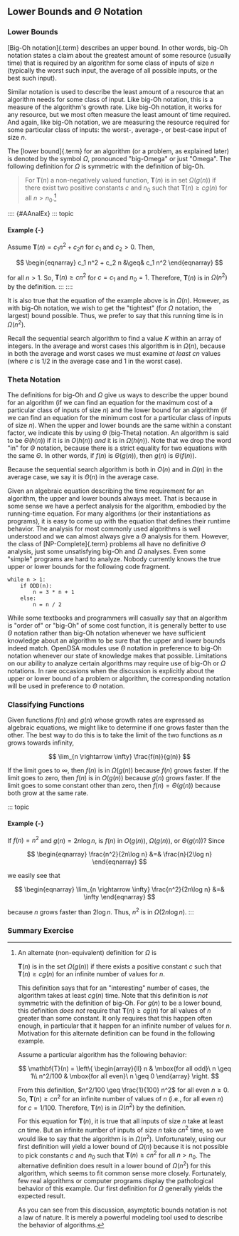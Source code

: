 
## Lower Bounds and $\Theta$ Notation

### Lower Bounds

[Big-Oh notation]{.term} describes an upper
bound. In other words, big-Oh notation states a claim about the greatest
amount of some resource (usually time) that is required by an algorithm
for some class of inputs of size $n$ (typically the worst such input,
the average of all possible inputs, or the best such input).

Similar notation is used to describe the least amount of a resource that
an algorithm needs for some class of input. Like big-Oh notation, this
is a measure of the algorithm's growth rate. Like big-Oh notation, it
works for any resource, but we most often measure the least amount of
time required. And again, like big-Oh notation, we are measuring the
resource required for some particular class of inputs: the worst-,
average-, or best-case input of size $n$.

The [lower bound]{.term} for an algorithm (or a
problem, as explained later) is denoted by the symbol $\Omega$,
pronounced "big-Omega" or just "Omega". The following definition for
$\Omega$ is symmetric with the definition of big-Oh.

> For $\mathbf{T}(n)$ a non-negatively valued function, $\mathbf{T}(n)$
> is in set $\Omega(g(n))$ if there exist two positive constants $c$ and
> $n_0$ such that $\mathbf{T}(n) \geq c g(n)$ for all $n > n_0$.[^C07a]


[^C07a]: An alternate (non-equivalent) definition for $\Omega$ is

    $\mathbf{T}(n)$ is in the set $\Omega(g(n))$ if there exists a
    positive constant $c$ such that $\mathbf{T}(n) \geq c g(n)$ for an
    infinite number of values for $n$.

    This definition says that for an "interesting" number of cases,
    the algorithm takes at least $c g(n)$ time. Note that this
    definition is *not* symmetric with the definition of big-Oh. For
    $g(n)$ to be a lower bound, this definition *does not* require that
    $\mathbf{T}(n) \geq c g(n)$ for all values of $n$ greater than some
    constant. It only requires that this happen often enough, in
    particular that it happen for an infinite number of values for $n$.
    Motivation for this alternate definition can be found in the
    following example.

    Assume a particular algorithm has the following behavior:

    $$
    \mathbf{T}(n) = \left\{ \begin{array}{ll}
    n  & \mbox{for all odd}\ n \geq 1\\
    n^2/100 & \mbox{for all even}\ n \geq 0
    \end{array}
    \right.
    $$

    From this definition, $n^2/100 \geq \frac{1}{100} n^2$ for all even
    $n \geq 0$. So, $\mathbf{T}(n) \geq c n^2$ for an infinite number of
    values of $n$ (i.e., for all even $n$) for $c = 1/100$. Therefore,
    $\mathbf{T}(n)$ is in $\Omega(n^2)$ by the definition.

    For this equation for $\mathbf{T}(n)$, it is true that all inputs of
    size $n$ take at least $cn$ time. But an infinite number of inputs
    of size $n$ take $cn^2$ time, so we would like to say that the
    algorithm is in $\Omega(n^2)$. Unfortunately, using our first
    definition will yield a lower bound of $\Omega(n)$ because it is not
    possible to pick constants $c$ and $n_0$ such that
    $\mathbf{T}(n) \geq c n^2$ for all $n>n_0$. The alternative
    definition does result in a lower bound of $\Omega(n^2)$ for this
    algorithm, which seems to fit common sense more closely.
    Fortunately, few real algorithms or computer programs display the
    pathological behavior of this example. Our first definition for
    $\Omega$ generally yields the expected result.

    As you can see from this discussion, asymptotic bounds notation is
    not a law of nature. It is merely a powerful modeling tool used to
    describe the behavior of algorithms.

:::: {#AAnalEx}
::: topic
#### Example {-}

Assume $\mathbf{T}(n) = c_1 n^2 + c_2 n$ for $c_1$ and $c_2 > 0$. Then,

$$
\begin{eqnarray}
c_1 n^2 + c_2 n &\geq& c_1 n^2
\end{eqnarray}
$$

for all $n > 1$. So, $\mathbf{T}(n) \geq c n^2$ for $c = c_1$ and
$n_0 = 1$. Therefore, $\mathbf{T}(n)$ is in $\Omega(n^2)$ by the
definition.
:::
::::

It is also true that the equation of the example above is in
$\Omega(n)$. However, as with big-Oh notation, we wish to get the
"tightest" (for $\Omega$ notation, the largest) bound possible. Thus,
we prefer to say that this running time is in $\Omega(n^2)$.

Recall the sequential search algorithm to find a value $K$ within an
array of integers. In the average and worst cases this algorithm is in
$\Omega(n)$, because in both the average and worst cases we must examine
*at least* $cn$ values (where $c$ is 1/2 in the average case and 1 in
the worst case).

### Theta Notation

The definitions for big-Oh and $\Omega$ give us ways to describe the
upper bound for an algorithm (if we can find an equation for the maximum
cost of a particular class of inputs of size $n$) and the lower bound
for an algorithm (if we can find an equation for the minimum cost for a
particular class of inputs of size $n$). When the upper and lower bounds
are the same within a constant factor, we indicate this by using
$\Theta$ (big-Theta) notation. An algorithm is said to be $\Theta(h(n))$
if it is in $O(h(n))$ *and* it is in $\Omega(h(n))$. Note that we drop
the word "in" for $\Theta$ notation, because there is a strict
equality for two equations with the same $\Theta$. In other words, if
$f(n)$ is $\Theta(g(n))$, then $g(n)$ is $\Theta(f(n))$.

Because the sequential search algorithm is both in $O(n)$ and in
$\Omega(n)$ in the average case, we say it is $\Theta(n)$ in the average
case.

Given an algebraic equation describing the time requirement for an
algorithm, the upper and lower bounds always meet. That is because in
some sense we have a perfect analysis for the algorithm, embodied by the
running-time equation. For many algorithms (or their instantiations as
programs), it is easy to come up with the equation that defines their
runtime behavior. The analysis for most commonly used algorithms is well
understood and we can almost always give a $\Theta$ analysis for them.
However, the class of
[NP-Complete]{.term}
problems all have no definitive $\Theta$ analysis, just some
unsatisfying big-Oh and $\Omega$ analyses. Even some "simple" programs
are hard to analyze. Nobody currently knows the true upper or lower
bounds for the following code fragment.

    while n > 1:
        if ODD(n):
            n = 3 * n + 1
        else:
            n = n / 2

While some textbooks and programmers will casually say that an algorithm
is "order of" or "big-Oh" of some cost function, it is generally
better to use $\Theta$ notation rather than big-Oh notation whenever we
have sufficient knowledge about an algorithm to be sure that the upper
and lower bounds indeed match. OpenDSA modules use $\Theta$ notation in
preference to big-Oh notation whenever our state of knowledge makes that
possible. Limitations on our ability to analyze certain algorithms may
require use of big-Oh or $\Omega$ notations. In rare occasions when the
discussion is explicitly about the upper or lower bound of a problem or
algorithm, the corresponding notation will be used in preference to
$\Theta$ notation.

### Classifying Functions

Given functions $f(n)$ and $g(n)$ whose growth rates are expressed as
algebraic equations, we might like to determine if one grows faster than
the other. The best way to do this is to take the limit of the two
functions as $n$ grows towards infinity,

$$
\lim_{n \rightarrow \infty} \frac{f(n)}{g(n)}
$$

If the limit goes to $\infty$, then $f(n)$ is in $\Omega(g(n))$ because
$f(n)$ grows faster. If the limit goes to zero, then $f(n)$ is in
$O(g(n))$ because $g(n)$ grows faster. If the limit goes to some
constant other than zero, then $f(n) = \Theta(g(n))$ because both grow
at the same rate.

::: topic
#### Example {-}

If $f(n) = n^2$ and $g(n) = 2n\log n$, is $f(n)$ in $O(g(n))$,
$\Omega(g(n))$, or $\Theta(g(n))$? Since

$$
\begin{eqnarray}
\frac{n^2}{2n\log n} &=& \frac{n}{2\log n}
\end{eqnarray}
$$

we easily see that

$$
\begin{eqnarray}
\lim_{n \rightarrow \infty} \frac{n^2}{2n\log n} &=& \infty
\end{eqnarray}
$$

because $n$ grows faster than $2\log n$. Thus, $n^2$ is in
$\Omega(2n\log n)$.
:::

<inlineav id="LowerBoundCON" src="AlgAnal/LowerBoundCON.js" name="Lower Bounds visualization" links="AlgAnal/LowerBoundCON.css"/>

### Summary Exercise

<avembed id="LowerThetaSumm" src="AlgAnal/LowerThetaSumm.html" type="ka" name="Lower Bounds and Theta Notation Exercise"/>
